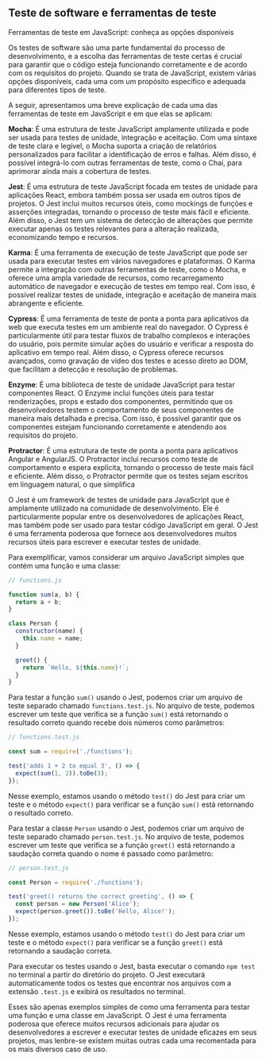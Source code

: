 ## Teste de software e ferramentas de teste

Ferramentas de teste em JavaScript: conheça as opções disponíveis

Os testes de software são uma parte fundamental do processo de desenvolvimento, e a escolha das ferramentas de teste certas é crucial para garantir que o código esteja funcionando corretamente e de acordo com os requisitos do projeto. Quando se trata de JavaScript, existem várias opções disponíveis, cada uma com um propósito específico e adequada para diferentes tipos de teste.

A seguir, apresentamos uma breve explicação de cada uma das ferramentas de teste em JavaScript e em que elas se aplicam:

**Mocha**: É uma estrutura de teste JavaScript amplamente utilizada e pode ser usada para testes de unidade, integração e aceitação. Com uma sintaxe de teste clara e legível, o Mocha suporta a criação de relatórios personalizados para facilitar a identificação de erros e falhas. Além disso, é possível integrá-lo com outras ferramentas de teste, como o Chai, para aprimorar ainda mais a cobertura de testes.

**Jest**: É uma estrutura de teste JavaScript focada em testes de unidade para aplicações React, embora também possa ser usada em outros tipos de projetos. O Jest inclui muitos recursos úteis, como mockings de funções e asserções integradas, tornando o processo de teste mais fácil e eficiente. Além disso, o Jest tem um sistema de detecção de alterações que permite executar apenas os testes relevantes para a alteração realizada, economizando tempo e recursos.

**Karma**: É uma ferramenta de execução de teste JavaScript que pode ser usada para executar testes em vários navegadores e plataformas. O Karma permite a integração com outras ferramentas de teste, como o Mocha, e oferece uma ampla variedade de recursos, como recarregamento automático de navegador e execução de testes em tempo real. Com isso, é possível realizar testes de unidade, integração e aceitação de maneira mais abrangente e eficiente.

**Cypress**: É uma ferramenta de teste de ponta a ponta para aplicativos da web que executa testes em um ambiente real do navegador. O Cypress é particularmente útil para testar fluxos de trabalho complexos e interações do usuário, pois permite simular ações do usuário e verificar a resposta do aplicativo em tempo real. Além disso, o Cypress oferece recursos avançados, como gravação de vídeo dos testes e acesso direto ao DOM, que facilitam a detecção e resolução de problemas.

**Enzyme**: É uma biblioteca de teste de unidade JavaScript para testar componentes React. O Enzyme inclui funções úteis para testar renderizações, props e estado dos componentes, permitindo que os desenvolvedores testem o comportamento de seus componentes de maneira mais detalhada e precisa. Com isso, é possível garantir que os componentes estejam funcionando corretamente e atendendo aos requisitos do projeto.

**Protractor**: É uma estrutura de teste de ponta a ponta para aplicativos Angular e AngularJS. O Protractor inclui recursos como teste de comportamento e espera explícita, tornando o processo de teste mais fácil e eficiente. Além disso, o Protractor permite que os testes sejam escritos em linguagem natural, o que simplifica

O Jest é um framework de testes de unidade para JavaScript que é amplamente utilizado na comunidade de desenvolvimento. Ele é particularmente popular entre os desenvolvedores de aplicações React, mas também pode ser usado para testar código JavaScript em geral. O Jest é uma ferramenta poderosa que fornece aos desenvolvedores muitos recursos úteis para escrever e executar testes de unidade.

Para exemplificar, vamos considerar um arquivo JavaScript simples que contém uma função e uma classe:

```js
// functions.js

function sum(a, b) {
  return a + b;
}

class Person {
  constructor(name) {
    this.name = name;
  }

  greet() {
    return `Hello, ${this.name}!`;
  }
}
```

Para testar a função `sum()` usando o Jest, podemos criar um arquivo de teste separado chamado `functions.test.js`. No arquivo de teste, podemos escrever um teste que verifica se a função `sum()` está retornando o resultado correto quando recebe dois números como parâmetros:

```js
// functions.test.js

const sum = require('./functions');

test('adds 1 + 2 to equal 3', () => {
  expect(sum(1, 2)).toBe(3);
});
```

Nesse exemplo, estamos usando o método `test()` do Jest para criar um teste e o método `expect()` para verificar se a função `sum()` está retornando o resultado correto.

Para testar a classe `Person` usando o Jest, podemos criar um arquivo de teste separado chamado `person.test.js`. No arquivo de teste, podemos escrever um teste que verifica se a função `greet()` está retornando a saudação correta quando o nome é passado como parâmetro:

```js
// person.test.js

const Person = require('./functions');

test('greet() returns the correct greeting', () => {
  const person = new Person('Alice');
  expect(person.greet()).toBe('Hello, Alice!');
});
```

Nesse exemplo, estamos usando o método `test()` do Jest para criar um teste e o método `expect()` para verificar se a função `greet()` está retornando a saudação correta.

Para executar os testes usando o Jest, basta executar o comando `npm test` no terminal a partir do diretório do projeto. O Jest executará automaticamente todos os testes que encontrar nos arquivos com a extensão `.test.js` e exibirá os resultados no terminal.

Esses são apenas exemplos simples de como uma ferramenta para testar uma função e uma classe em JavaScript. O Jest é uma ferramenta poderosa que oferece muitos recursos adicionais para ajudar os desenvolvedores a escrever e executar testes de unidade eficazes em seus projetos, mas lenbre-se existem muitas outras cada uma recomentada para os mais diversos caso de uso.

